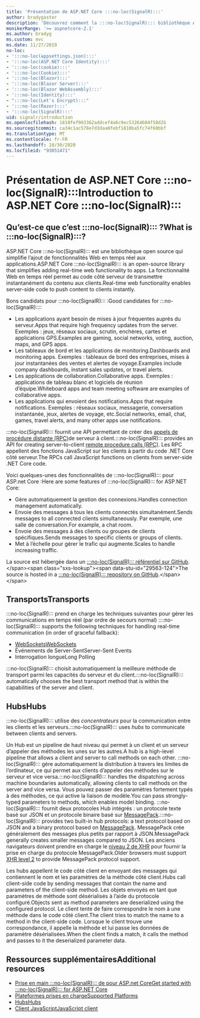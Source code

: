 ```yaml
---
title: 'Présentation de ASP.NET Core :::no-loc(SignalR):::'
author: bradygaster
description: 'Découvrez comment la :::no-loc(SignalR)::: bibliothèque ASP.net Core simplifie l’ajout de fonctionnalités en temps réel aux applications.'
monikerRange: '>= aspnetcore-2.1'
ms.author: bradyg
ms.custom: mvc
ms.date: 11/27/2019
no-loc:
- ':::no-loc(appsettings.json):::'
- ':::no-loc(ASP.NET Core Identity):::'
- ':::no-loc(cookie):::'
- ':::no-loc(Cookie):::'
- ':::no-loc(Blazor):::'
- ':::no-loc(Blazor Server):::'
- ':::no-loc(Blazor WebAssembly):::'
- ':::no-loc(Identity):::'
- ":::no-loc(Let's Encrypt):::"
- ':::no-loc(Razor):::'
- ':::no-loc(SignalR):::'
uid: signalr/introduction
ms.openlocfilehash: 1810fef903362addcef4a6c9ec53264604f58d2b
ms.sourcegitcommit: ca34c1ac578e7d3daa0febf1810ba5fc74f60bbf
ms.translationtype: MT
ms.contentlocale: fr-FR
ms.lasthandoff: 10/30/2020
ms.locfileid: "93051471"
---
```

# <a name="introduction-to-aspnet-core-no-locsignalr"></a><span data-ttu-id="29563-103">Présentation de ASP.NET Core :::no-loc(SignalR):::</span><span class="sxs-lookup"><span data-stu-id="29563-103">Introduction to ASP.NET Core :::no-loc(SignalR):::</span></span>

## <a name="what-is-no-locsignalr"></a><span data-ttu-id="29563-104">Qu’est-ce que c’est :::no-loc(SignalR)::: ?</span><span class="sxs-lookup"><span data-stu-id="29563-104">What is :::no-loc(SignalR):::?</span></span>

<span data-ttu-id="29563-105">ASP.NET Core :::no-loc(SignalR)::: est une bibliothèque open source qui simplifie l’ajout de fonctionnalités Web en temps réel aux applications.</span><span class="sxs-lookup"><span data-stu-id="29563-105">ASP.NET Core :::no-loc(SignalR)::: is an open-source library that simplifies adding real-time web functionality to apps.</span></span> <span data-ttu-id="29563-106">La fonctionnalité Web en temps réel permet au code côté serveur de transmettre instantanément du contenu aux clients.</span><span class="sxs-lookup"><span data-stu-id="29563-106">Real-time web functionality enables server-side code to push content to clients instantly.</span></span>

<span data-ttu-id="29563-107">Bons candidats pour :::no-loc(SignalR)::: :</span><span class="sxs-lookup"><span data-stu-id="29563-107">Good candidates for :::no-loc(SignalR)::::</span></span>

* <span data-ttu-id="29563-108">Les applications ayant besoin de mises à jour fréquentes auprès du serveur.</span><span class="sxs-lookup"><span data-stu-id="29563-108">Apps that require high frequency updates from the server.</span></span> <span data-ttu-id="29563-109">Exemples : jeux, réseaux sociaux, scrutin, enchères, cartes et applications GPS.</span><span class="sxs-lookup"><span data-stu-id="29563-109">Examples are gaming, social networks, voting, auction, maps, and GPS apps.</span></span>
* <span data-ttu-id="29563-110">Les tableaux de bord et les applications de monitoring.</span><span class="sxs-lookup"><span data-stu-id="29563-110">Dashboards and monitoring apps.</span></span> <span data-ttu-id="29563-111">Exemples : tableaux de bord des entreprises, mises à jour instantanées des ventes et alertes de voyage.</span><span class="sxs-lookup"><span data-stu-id="29563-111">Examples include company dashboards, instant sales updates, or travel alerts.</span></span>
* <span data-ttu-id="29563-112">Les applications de collaboration.</span><span class="sxs-lookup"><span data-stu-id="29563-112">Collaborative apps.</span></span> <span data-ttu-id="29563-113">Exemples : applications de tableau blanc et logiciels de réunion d’équipe.</span><span class="sxs-lookup"><span data-stu-id="29563-113">Whiteboard apps and team meeting software are examples of collaborative apps.</span></span>
* <span data-ttu-id="29563-114">Les applications qui envoient des notifications.</span><span class="sxs-lookup"><span data-stu-id="29563-114">Apps that require notifications.</span></span> <span data-ttu-id="29563-115">Exemples : réseaux sociaux, messagerie, conversation instantanée, jeux, alertes de voyage, etc.</span><span class="sxs-lookup"><span data-stu-id="29563-115">Social networks, email, chat, games, travel alerts, and many other apps use notifications.</span></span>

<span data-ttu-id="29563-116">:::no-loc(SignalR)::: fournit une API permettant de créer des [appels de procédure distante (RPC)](https://wikipedia.org/wiki/Remote_procedure_call)de serveur à client.</span><span class="sxs-lookup"><span data-stu-id="29563-116">:::no-loc(SignalR)::: provides an API for creating server-to-client [remote procedure calls (RPC)](https://wikipedia.org/wiki/Remote_procedure_call).</span></span> <span data-ttu-id="29563-117">Les RPC appellent des fonctions JavaScript sur les clients à partir du code .NET Core côté serveur.</span><span class="sxs-lookup"><span data-stu-id="29563-117">The RPCs call JavaScript functions on clients from server-side .NET Core code.</span></span>

<span data-ttu-id="29563-118">Voici quelques-unes des fonctionnalités de :::no-loc(SignalR)::: pour ASP.net Core :</span><span class="sxs-lookup"><span data-stu-id="29563-118">Here are some features of :::no-loc(SignalR)::: for ASP.NET Core:</span></span>

* <span data-ttu-id="29563-119">Gère automatiquement la gestion des connexions.</span><span class="sxs-lookup"><span data-stu-id="29563-119">Handles connection management automatically.</span></span>
* <span data-ttu-id="29563-120">Envoie des messages à tous les clients connectés simultanément.</span><span class="sxs-lookup"><span data-stu-id="29563-120">Sends messages to all connected clients simultaneously.</span></span> <span data-ttu-id="29563-121">Par exemple, une salle de conversation.</span><span class="sxs-lookup"><span data-stu-id="29563-121">For example, a chat room.</span></span>
* <span data-ttu-id="29563-122">Envoie des messages à des clients ou groupes de clients spécifiques.</span><span class="sxs-lookup"><span data-stu-id="29563-122">Sends messages to specific clients or groups of clients.</span></span>
* <span data-ttu-id="29563-123">Met à l’échelle pour gérer le trafic qui augmente.</span><span class="sxs-lookup"><span data-stu-id="29563-123">Scales to handle increasing traffic.</span></span>

<span data-ttu-id="29563-124">La source est hébergée dans un [ :::no-loc(SignalR)::: référentiel sur GitHub](https://github.com/dotnet/AspNetCore/tree/master/src/:::no-loc(SignalR):::).</span><span class="sxs-lookup"><span data-stu-id="29563-124">The source is hosted in a [:::no-loc(SignalR)::: repository on GitHub](https://github.com/dotnet/AspNetCore/tree/master/src/:::no-loc(SignalR):::).</span></span>

## <a name="transports"></a><span data-ttu-id="29563-125">Transports</span><span class="sxs-lookup"><span data-stu-id="29563-125">Transports</span></span>

<span data-ttu-id="29563-126">:::no-loc(SignalR)::: prend en charge les techniques suivantes pour gérer les communications en temps réel (par ordre de secours normal) :</span><span class="sxs-lookup"><span data-stu-id="29563-126">:::no-loc(SignalR)::: supports the following techniques for handling real-time communication (in order of graceful fallback):</span></span>

* [<span data-ttu-id="29563-127">WebSockets</span><span class="sxs-lookup"><span data-stu-id="29563-127">WebSockets</span></span>](https://tools.ietf.org/html/rfc7118)
* <span data-ttu-id="29563-128">Événements de Server-Sent</span><span class="sxs-lookup"><span data-stu-id="29563-128">Server-Sent Events</span></span>
* <span data-ttu-id="29563-129">Interrogation longue</span><span class="sxs-lookup"><span data-stu-id="29563-129">Long Polling</span></span>

<span data-ttu-id="29563-130">:::no-loc(SignalR)::: choisit automatiquement la meilleure méthode de transport parmi les capacités du serveur et du client.</span><span class="sxs-lookup"><span data-stu-id="29563-130">:::no-loc(SignalR)::: automatically chooses the best transport method that is within the capabilities of the server and client.</span></span>

## <a name="hubs"></a><span data-ttu-id="29563-131">Hubs</span><span class="sxs-lookup"><span data-stu-id="29563-131">Hubs</span></span>

<span data-ttu-id="29563-132">:::no-loc(SignalR)::: utilise des *concentrateurs* pour la communication entre les clients et les serveurs.</span><span class="sxs-lookup"><span data-stu-id="29563-132">:::no-loc(SignalR)::: uses *hubs* to communicate between clients and servers.</span></span>

<span data-ttu-id="29563-133">Un Hub est un pipeline de haut niveau qui permet à un client et un serveur d’appeler des méthodes les unes sur les autres.</span><span class="sxs-lookup"><span data-stu-id="29563-133">A hub is a high-level pipeline that allows a client and server to call methods on each other.</span></span> <span data-ttu-id="29563-134">:::no-loc(SignalR)::: gère automatiquement la distribution à travers les limites de l’ordinateur, ce qui permet aux clients d’appeler des méthodes sur le serveur et vice versa.</span><span class="sxs-lookup"><span data-stu-id="29563-134">:::no-loc(SignalR)::: handles the dispatching across machine boundaries automatically, allowing clients to call methods on the server and vice versa.</span></span> <span data-ttu-id="29563-135">Vous pouvez passer des paramètres fortement typés à des méthodes, ce qui active la liaison de modèle.</span><span class="sxs-lookup"><span data-stu-id="29563-135">You can pass strongly-typed parameters to methods, which enables model binding.</span></span> <span data-ttu-id="29563-136">:::no-loc(SignalR)::: fournit deux protocoles Hub intégrés : un protocole texte basé sur JSON et un protocole binaire basé sur [MessagePack](https://msgpack.org/).</span><span class="sxs-lookup"><span data-stu-id="29563-136">:::no-loc(SignalR)::: provides two built-in hub protocols: a text protocol based on JSON and a binary protocol based on [MessagePack](https://msgpack.org/).</span></span>  <span data-ttu-id="29563-137">MessagePack crée généralement des messages plus petits par rapport à JSON.</span><span class="sxs-lookup"><span data-stu-id="29563-137">MessagePack generally creates smaller messages compared to JSON.</span></span> <span data-ttu-id="29563-138">Les anciens navigateurs doivent prendre en charge le [niveau 2 de XHR](https://caniuse.com/#feat=xhr2) pour fournir la prise en charge du protocole MessagePack.</span><span class="sxs-lookup"><span data-stu-id="29563-138">Older browsers must support [XHR level 2](https://caniuse.com/#feat=xhr2) to provide MessagePack protocol support.</span></span>

<span data-ttu-id="29563-139">Les hubs appellent le code côté client en envoyant des messages qui contiennent le nom et les paramètres de la méthode côté client.</span><span class="sxs-lookup"><span data-stu-id="29563-139">Hubs call client-side code by sending messages that contain the name and parameters of the client-side method.</span></span> <span data-ttu-id="29563-140">Les objets envoyés en tant que paramètres de méthode sont désérialisés à l’aide du protocole configuré.</span><span class="sxs-lookup"><span data-stu-id="29563-140">Objects sent as method parameters are deserialized using the configured protocol.</span></span> <span data-ttu-id="29563-141">Le client tente de faire correspondre le nom à une méthode dans le code côté client.</span><span class="sxs-lookup"><span data-stu-id="29563-141">The client tries to match the name to a method in the client-side code.</span></span> <span data-ttu-id="29563-142">Lorsque le client trouve une correspondance, il appelle la méthode et lui passe les données de paramètre désérialisées.</span><span class="sxs-lookup"><span data-stu-id="29563-142">When the client finds a match, it calls the method and passes to it the deserialized parameter data.</span></span>

## <a name="additional-resources"></a><span data-ttu-id="29563-143">Ressources supplémentaires</span><span class="sxs-lookup"><span data-stu-id="29563-143">Additional resources</span></span>

* [<span data-ttu-id="29563-144">Prise en main :::no-loc(SignalR)::: de pour ASP.net Core</span><span class="sxs-lookup"><span data-stu-id="29563-144">Get started with :::no-loc(SignalR)::: for ASP.NET Core</span></span>](xref:tutorials/signalr)
* [<span data-ttu-id="29563-145">Plateformes prises en charge</span><span class="sxs-lookup"><span data-stu-id="29563-145">Supported Platforms</span></span>](xref:signalr/supported-platforms)
* [<span data-ttu-id="29563-146">Hubs</span><span class="sxs-lookup"><span data-stu-id="29563-146">Hubs</span></span>](xref:signalr/hubs)
* [<span data-ttu-id="29563-147">Client JavaScript</span><span class="sxs-lookup"><span data-stu-id="29563-147">JavaScript client</span></span>](xref:signalr/javascript-client)
